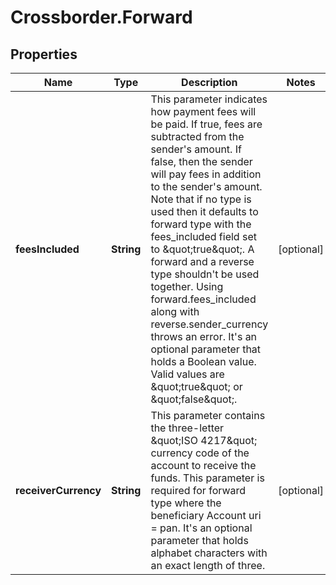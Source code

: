 # Crossborder.Forward

## Properties

Name | Type | Description | Notes
------------ | ------------- | ------------- | -------------
**feesIncluded** | **String** | This parameter indicates how payment fees will be paid. If true, fees are subtracted from the sender&#39;s amount. If false, then the sender will pay fees in addition to the sender&#39;s amount.   Note that if no type is used then it defaults to forward type with the fees_included field set to \&quot;true\&quot;. A forward and a reverse type shouldn&#39;t be used together. Using forward.fees_included along with reverse.sender_currency throws an error.  It&#39;s an optional parameter that holds a Boolean value. Valid values are \&quot;true\&quot; or \&quot;false\&quot;.  | [optional] 
**receiverCurrency** | **String** | This parameter contains the three-letter \&quot;ISO 4217\&quot; currency code of the account to receive the funds. This parameter is required for forward type where the beneficiary Account uri &#x3D; pan.  It&#39;s an optional parameter that holds alphabet characters with an exact length of three. | [optional] 


